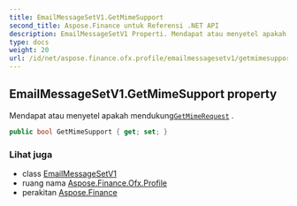 ```yaml
---
title: EmailMessageSetV1.GetMimeSupport
second_title: Aspose.Finance untuk Referensi .NET API
description: EmailMessageSetV1 Properti. Mendapat atau menyetel apakah mendukungGetMimeRequest .
type: docs
weight: 20
url: /id/net/aspose.finance.ofx.profile/emailmessagesetv1/getmimesupport/
---
```

## EmailMessageSetV1.GetMimeSupport property

Mendapat atau menyetel apakah mendukung[`GetMimeRequest`](../../../aspose.finance.ofx.email/getmimerequest/) .

```csharp
public bool GetMimeSupport { get; set; }
```

### Lihat juga

* class [EmailMessageSetV1](../)
* ruang nama [Aspose.Finance.Ofx.Profile](../../emailmessagesetv1/)
* perakitan [Aspose.Finance](../../../)


